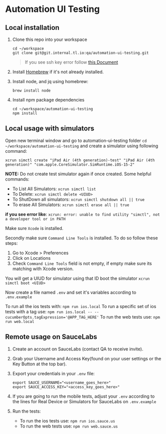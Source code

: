 # Automation UI Testing

## Local installation

1. Clone this repo into your workspace

   ```
   cd ~/workspace
   git clone git@git.internal.tl.io:qa/automation-ui-testing.git
   ```

   > If you see ssh key error follow <a href="https://tlretail.visualstudio.com/Tlp/_wiki/wikis/Tlp.wiki/863/Tlp-Quick-Start"> this Document</a>

2. Install [Homebrew](https://brew.sh/) if it's not already installed.

3. Install node, and jq using homebrew:

   ```
   brew install node
   ```

4. Install npm package dependencies

   ```
   cd ~/workspace/automation-ui-testing
   npm install
   ```

## Local usage with simulators

Open new terminal window and go to automation-ui-testing folder `cd ~/workspace/automation-ui-testing` and create a simulator using following command:

`xcrun simctl create "iPad Air (4th generation)-test" "iPad Air (4th generation)" "com.apple.CoreSimulator.SimRuntime.iOS-15-2"`

**NOTE:** Do not create test simulator again if once created. Some helpful commands:

- To List All Simulators: `xcrun simctl list`
- To Delete: `xcrun simctl delete <UIUD>`
- To ShutDown all simulators: `xcrun simctl shutdown all || true`
- To erase All Simulators: `xcrun simctl erase all || true`

**if you see error like**: `xcrun: error: unable to find utility "simctl", not a developer tool or in PATH`

Make sure `Xcode` is installed.

Secondly make sure `Command Line Tools` is installed. To do so follow these steps:

1. Go to Xcode > Preferences
2. Click on Locations
3. Check `Command Line Tools` field is not empty, if empty make sure its matching with Xcode version.

You will get a UIUD for simulator using that ID boot the simulator
`xcrun simctl boot <UIUD>`

Now create a file named `.env` and set it's variables according to `.env.example`

To run all the ios tests with: `npm run ios.local`
To run a specific set of ios tests with a tag use: `npm run ios.local -- --cucumberOpts.tagExpression='@APP_TAG_HERE'`
To run the web tests use: `npm run web.local`

## Remote usage on SauceLabs

1. Create an account on SauceLabs (contact QA to receive invite).
2. Grab your Username and Access Key(found on your user settings or the Key Button at the top bar).
3. Export your credentials in your `.env` file:

   ```
   export SAUCE_USERNAME="<username_goes_here>"
   export SAUCE_ACCESS_KEY="<access_key_goes_here>"

   ```

4. If you are going to run the mobile tests, adjust your `.env` according to the lines for Real Device or Simulators for SauceLabs on `.env.example`

5. Run the tests:
   - To run the ios tests use: `npm run ios.sauce.us`
   - To run the web tests use: `npm run web.sauce.us`
